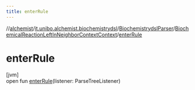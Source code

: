 ```yaml
---
title: enterRule
---
```

//[alchemist](../../../../index.html)/[it.unibo.alchemist.biochemistrydsl](../../index.html)/[BiochemistrydslParser](../index.html)/[BiochemicalReactionLeftInNeighborContextContext](index.html)/[enterRule](enter-rule.html)



# enterRule



[jvm]\
open fun [enterRule](enter-rule.html)(listener: ParseTreeListener)




